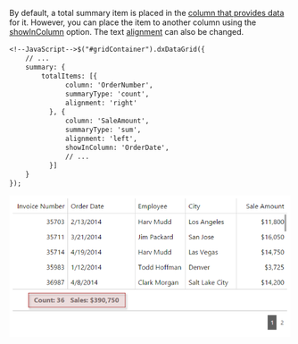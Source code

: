 By default, a total summary item is placed in the [column that provides data](/api-reference/10%20UI%20Widgets/dxDataGrid/1%20Configuration/summary/totalItems/column.md '/Documentation/ApiReference/UI_Widgets/dxDataGrid/Configuration/summary/totalItems/#column') for it. However, you can place the item to another column using the [showInColumn](/api-reference/10%20UI%20Widgets/dxDataGrid/1%20Configuration/summary/totalItems/showInColumn.md '/Documentation/ApiReference/UI_Widgets/dxDataGrid/Configuration/summary/totalItems/#showInColumn') option. The text [alignment](/api-reference/10%20UI%20Widgets/dxDataGrid/1%20Configuration/summary/totalItems/alignment.md '/Documentation/ApiReference/UI_Widgets/dxDataGrid/Configuration/summary/totalItems/#alignment') can also be changed.

    <!--JavaScript-->$("#gridContainer").dxDataGrid({
        // ...
        summary: {
            totalItems: [{
                  column: 'OrderNumber',
                  summaryType: 'count',
				  alignment: 'right'
              }, {
                  column: 'SaleAmount',
                  summaryType: 'sum',
				  alignment: 'left',
				  showInColumn: 'OrderDate',
				  // ...
              }]
        }
    });

![Total Summary](/images/DataGrid/SummaryItemLocation.png)